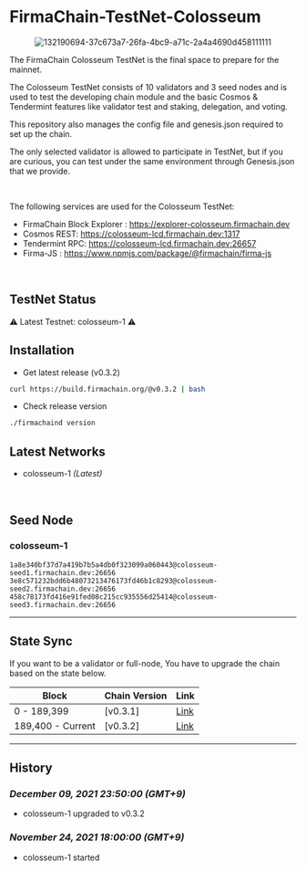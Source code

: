 # FirmaChain-TestNet-Colosseum


<center>

![132190694-37c673a7-26fa-4bc9-a71c-2a4a4690d458111111](https://user-images.githubusercontent.com/5277080/132265516-b6373d15-133c-41f3-a093-a93c34155c13.png) 



</center>

The FirmaChain Colosseum TestNet is the final space to prepare for the mainnet.

The Colosseum TestNet consists of 10 validators and 3 seed nodes and is used to test the developing chain module and the basic Cosmos & Tendermint features like validator test and staking, delegation, and voting.

This repository also manages the config file and genesis.json required to set up the chain.

The only selected validator is allowed to participate in TestNet, but if you are curious, you can test under the same environment through Genesis.json that we provide.

<br>

The following services are used for the Colosseum TestNet:
 - FirmaChain Block Explorer : https://explorer-colosseum.firmachain.dev
 - Cosmos REST: https://colosseum-lcd.firmachain.dev:1317
 - Tendermint RPC: https://colosseum-lcd.firmachain.dev:26657
 - Firma-JS : https://www.npmjs.com/package/@firmachain/firma-js

<br>


## TestNet Status

⚠️ Latest Testnet: colosseum-1 ⚠️
<br>

## Installation
 * Get latest release (v0.3.2)
```sh
curl https://build.firmachain.org/@v0.3.2 | bash
```

* Check release version
```sh
./firmachaind version
```

## Latest Networks
  - colosseum-1  *(Latest)*  


<br>

## Seed Node
### colosseum-1
```
1a8e340bf37d7a419b7b5a4db0f323099a060443@colosseum-seed1.firmachain.dev:26656
3e8c571232bdd6b48073213476173fd46b1c8293@colosseum-seed2.firmachain.dev:26656
458c78173fd416e91fed08c215cc935556d25414@colosseum-seed3.firmachain.dev:26656
```

---

## State Sync
If you want to be a validator or full-node, You have to upgrade the chain based on the state below.

|Block | Chain Version|Link|
|--------|-----------|-----------|
|0 -	189,399|[v0.3.1]|[Link](https://github.com/firmachain/firmachain/releases/tag/v0.3.1)|
|189,400 -	Current|[v0.3.2]|[Link](https://github.com/firmachain/firmachain/releases/tag/v0.3.2)|

---

## History

### *December 09, 2021 23:50:00 (GMT+9)*
- colosseum-1 upgraded to v0.3.2

### *November 24, 2021 18:00:00 (GMT+9)*
- colosseum-1 started




